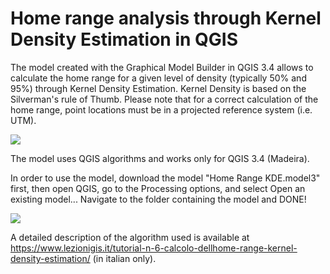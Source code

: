 # Home range analysis through Kernel Density Estimation in QGIS

The model created with the Graphical Model Builder in QGIS 3.4 allows to calculate the home range for a given level of density (typically 50% and 95%) through Kernel Density Estimation. Kernel Density is based on the Silverman's rule of Thumb. Please note that for a correct calculation of the home range, point locations must be in a projected reference system (i.e. UTM).

<img src = "https://www.lezionigis.it/wp-content/uploads/2019/01/KDE8-1024x388.png"></img>

The model uses QGIS algorithms and works only for QGIS 3.4 (Madeira).

In order to use the model, download the model "Home Range KDE.model3" first, then open QGIS, go to the Processing options, and select Open an existing model... Navigate to the folder containing the model and DONE!

<img src = "https://www.lezionigis.it/wp-content/uploads/2019/01/Processing.png"></img>



A detailed description of the algorithm used is available at https://www.lezionigis.it/tutorial-n-6-calcolo-dellhome-range-kernel-density-estimation/ (in italian only).